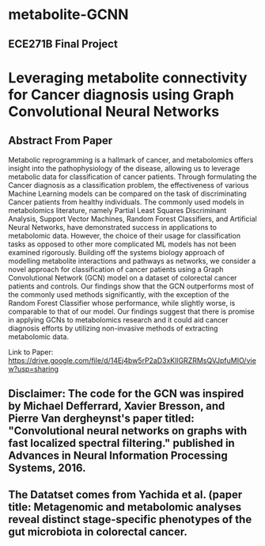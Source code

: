 # metabolite-GCNN
## ECE271B Final Project

# Leveraging metabolite connectivity for Cancer diagnosis using Graph Convolutional Neural Networks

## Abstract From Paper
Metabolic reprogramming is a hallmark of cancer, and
metabolomics offers insight into the pathophysiology of the
disease, allowing us to leverage metabolic data for classification of cancer patients. Through formulating the Cancer
diagnosis as a classification problem, the effectiveness of
various Machine Learning models can be compared on the
task of discriminating Cancer patients from healthy individuals. The commonly used models in metabolomics literature, namely Partial Least Squares Discriminant Analysis,
Support Vector Machines, Random Forest Classifiers, and
Artificial Neural Networks, have demonstrated success in
applications to metabolomic data. However, the choice of
their usage for classification tasks as opposed to other more
complicated ML models has not been examined rigorously.
Building off the systems biology approach of modelling
metabolite interactions and pathways as networks, we consider a novel approach for classification of cancer patients
using a Graph Convolutional Network (GCN) model on a
dataset of colorectal cancer patients and controls. Our
findings show that the GCN outperforms most of the commonly used methods significantly, with the exception of
the Random Forest Classifier whose performance, while
slightly worse, is comparable to that of our model. Our
findings suggest that there is promise in applying GCNs
to metabolomics research and it could aid cancer diagnosis efforts by utilizing non-invasive methods of extracting
metabolomic data.

Link to Paper: https://drive.google.com/file/d/14Ej4bw5rP2aD3xKIlGRZRMsQVJpfuMIO/view?usp=sharing

## Disclaimer: The code for the GCN was inspired by  Michael Defferrard, Xavier Bresson, and Pierre Van dergheynst's paper titled: "Convolutional neural networks on graphs with fast localized spectral filtering." published in Advances in Neural Information Processing Systems, 2016.
## The Datatset comes from Yachida et al. (paper title: Metagenomic and metabolomic analyses reveal distinct stage-specific phenotypes of the gut microbiota in colorectal cancer.
